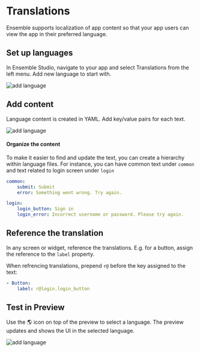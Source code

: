 # Translations

Ensemble supports localization of app content so that your app users can view the app in their preferred language.

## Set up languages

In Ensemble Studio, navigate to your app and select Translations from the left menu. Add new language to start with.

![add language](/images/translations/add-language.png)

## Add content

Language content is created in YAML. Add key/value pairs for each text.

![add language](/images/translations/add-language-content.png)

#### Organize the content

To make it easier to find and update the text, you can create a hierarchy within language files. For instance, you can have common text under `common` and text related to login screen under `login`

```yaml
common:
    submit: Submit
    error: Something went wrong. Try again.

login:
    login_button: Sign in
    login_error: Incorrect username or password. Please try again.

```


## Reference the translation

In any screen or widget, reference the translations. E.g. for a button, assign the reference to the `label` property.

When refrencing translations, prepend `r@` before the key assigned to the text:


```yaml
- Button:
    label: r@login.login_button
```


## Test in Preview

Use the 🌎 icon on top of the preview to select a language. The preview updates and shows the UI in the selected language.

![add language](/images/translations/test-language.png)